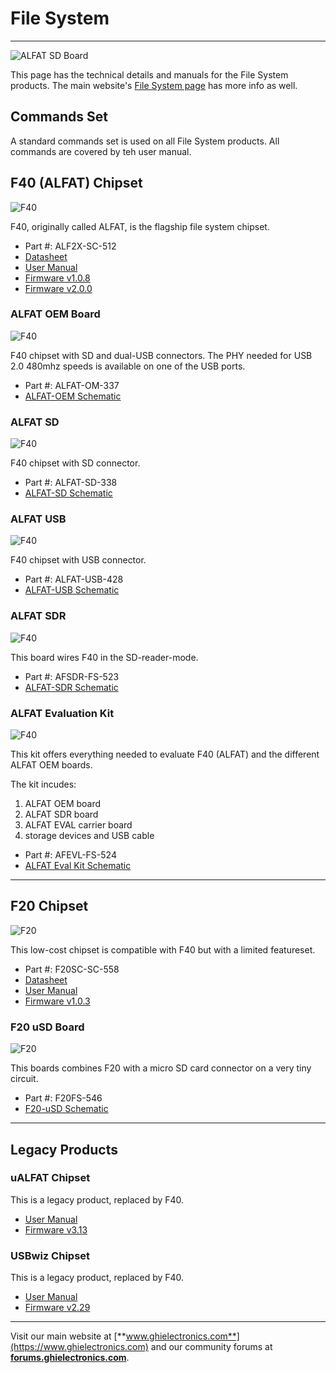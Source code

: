 # File System
---
![ALFAT SD Board](images/file-system.jpg)

This page has the technical details and manuals for the File System products. The main website's [File System page](https://www.ghielectronics.com/products/filesystem) has more info as well.

## Commands Set
A standard commands set is used on all File System products. All commands are covered by teh user manual.

## F40 (ALFAT) Chipset
![F40](images/f40.jpg)

F40, originally called ALFAT, is the flagship file system chipset.

* Part #: ALF2X-SC-512
* [Datasheet](http://files.ghielectronics.com/downloads/Documents/Datasheets/F40%20Datasheet.pdf)
* [User Manual](http://files.ghielectronics.com/downloads/Documents/Manuals/Filesystem%20User%20Manual.pdf)
* [Firmware v1.0.8](http://files.ghielectronics.com/downloads/ALFAT/Firmwares/ALFAT%20Firmware%20v1.0.8.ghi)
* [Firmware v2.0.0](http://files.ghielectronics.com/downloads/ALFAT/Firmwares/ALFAT%20Firmware%20v2.0.0.ghi)

### ALFAT OEM Board
![F40](images/alfat-oem.jpg)

F40 chipset with SD and dual-USB connectors. The PHY needed for USB 2.0 480mhz speeds is available on one of the USB ports.

* Part #: ALFAT-OM-337
* [ALFAT-OEM Schematic](http://files.ghielectronics.com/downloads/Schematics/FileSystem/ALFAT%20OEM%20Board%20Schematic.pdf)

### ALFAT SD
![F40](images/alfat-sd.jpg)

F40 chipset with SD connector.

* Part #: ALFAT-SD-338
* [ALFAT-SD Schematic](http://files.ghielectronics.com/downloads/Schematics/FileSystem/ALFAT%20SD%20Board%20Schematic.pdf)

### ALFAT USB
![F40](images/alfat-usb.jpg)

F40 chipset with USB connector.

* Part #: ALFAT-USB-428
* [ALFAT-USB Schematic](http://files.ghielectronics.com/downloads/Schematics/FileSystem/ALFAT%20USB%20Board%20Schematic.pdf)

### ALFAT SDR
![F40](images/alfat-sdr.jpg)

This board wires F40 in the SD-reader-mode.

* Part #: AFSDR-FS-523
* [ALFAT-SDR Schematic](http://files.ghielectronics.com/downloads/Schematics/FileSystem/ALFAT%20SDR%20Board%20Schematic.pdf)

### ALFAT Evaluation Kit
![F40](images/alfat-eval.jpg)

This kit offers everything needed to evaluate F40 (ALFAT) and the different ALFAT OEM boards.

The kit incudes:
1. ALFAT OEM board
2. ALFAT SDR board
3. ALFAT EVAL carrier board
4. storage devices and USB cable

* Part #: AFEVL-FS-524
* [ALFAT Eval Kit Schematic](http://files.ghielectronics.com/downloads/Schematics/FileSystem/ALFAT%20Evaluation%20Kit%20Schematic.pdf)

***

## F20 Chipset
![F20](images/f20-chipset.jpg)

This low-cost chipset is compatible with F40 but with a limited featureset.

* Part #: F20SC-SC-558
* [Datasheet](http://files.ghielectronics.com/downloads/Documents/Datasheets/F20%20Datasheet.pdf)
* [User Manual](http://files.ghielectronics.com/downloads/Documents/Manuals/Filesystem%20User%20Manual.pdf)
* [Firmware v1.0.3](http://files.ghielectronics.com/downloads/ALFAT/Firmwares/F20%20Firmware%20v1.0.3.ghi)

### F20 uSD Board
![F20](images/f20-usd.jpg)

This boards combines F20 with a micro SD card connector on a very tiny circuit.

* Part #: F20FS-546
* [F20-uSD Schematic](http://files.ghielectronics.com/downloads/Schematics/FileSystem/F20%20uSD%20Schematic.pdf)

***
## Legacy Products

### uALFAT Chipset
This is a legacy product, replaced by F40.
* [User Manual](http://files.ghielectronics.com/downloads/Documents/Manuals/uALFAT%20User%20Manual.pdf)
* [Firmware v3.13](http://files.ghielectronics.com/downloads/ALFAT/Firmwares/uALFAT%20Firmware%20v3.13.ghi)

### USBwiz Chipset
This is a legacy product, replaced by F40.
* [User Manual](http://files.ghielectronics.com/downloads/Documents/Manuals/USBwiz%20User%20Manual.pdf)
* [Firmware v2.29](http://files.ghielectronics.com/downloads/ALFAT/Firmwares/USBwiz%20Firmware%20v2.29.ghi)

***

Visit our main website at [**www.ghielectronics.com**](https://www.ghielectronics.com) and our community forums at [**forums.ghielectronics.com**](https://forums.ghielectronics.com/).
